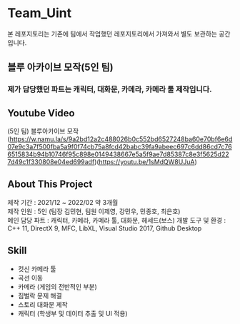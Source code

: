 # Team_Uint

본 레포지토리는 기존에 팀에서 작업했던 레포지토리에서 가져와서 별도 보관하는 공간입니다. 

## 블루 아카이브 모작(5인 팀)
### 제가 담당했던 파트는 캐릭터, 대화문, 카메라, 카메라 툴 제작입니다.


## Youtube Video 
(5인 팀) 블루아카이브 모작  
(https://w.namu.la/s/9a2bd12a2c488026b0c552bd6527248ba60e70bf6e6d07e9c3a7f500fba5a9f0f74cb75a8fcd42babc39fa9abeec697c6dd86cd7c766515834b94b10746f95c898e0149438667e5a5f9ae7d85387c8e3f5625d227d49c1f330808e04ed699adf)(https://youtu.be/1sMdQW8UJuA)  

## About This Project
제작 기간 :           2021/12 ~ 2022/02 약 3개월  
제작 인원 :           5인 (팀장 김민현, 팀원 이제영, 강민우, 민종호, 최은호)  
메인 담당 파트 :      캐릭터, 카메라, 카메라 툴, 대화문, 헤세드(보스)
개발 도구 및 환경 :   C++ 11, DirectX 9, MFC, LibXL, Visual Studio 2017, Github Desktop  


## Skill 
* 컷신 카메라 툴 
* 곡선 이동 
* 카메라 (게임의 전반적인 부분)
* 짐벌락 문제 해결  
* 스토리 대화문 제작
* 캐릭터 (학생부 및 데이터 추출 및 UI 적용)
